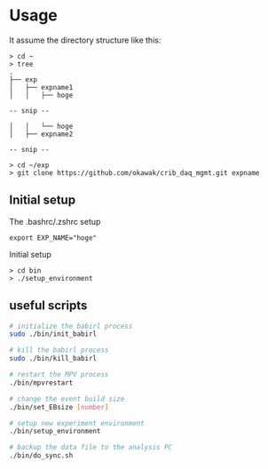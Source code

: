 # Usage

It assume the directory structure like this:

```shell
> cd ~
> tree
.
├── exp
│   ├── expname1
│   │   ├── hoge

-- snip --

│   │   └── hoge
│   ├── expname2

-- snip --
```

```shell
> cd ~/exp
> git clone https://github.com/okawak/crib_daq_mgmt.git expname
```

## Initial setup

The .bashrc/.zshrc setup

```shell
export EXP_NAME="hoge"
```

Initial setup

```shell
> cd bin
> ./setup_environment
```

## useful scripts

```sh
# initialize the babirl process
sudo ./bin/init_babirl

# kill the babirl process
sudo ./bin/kill_babirl

# restart the MPV process
./bin/mpvrestart

# change the event build size
./bin/set_EBsize [number]

# setup new experiment environment
./bin/setup_environment

# backup the data file to the analysis PC
./bin/do_sync.sh
```
